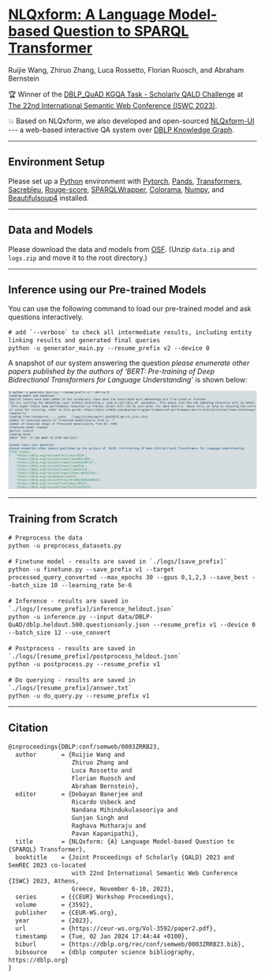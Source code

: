 # [NLQxform: A Language Model-based Question to SPARQL Transformer](https://ceur-ws.org/Vol-3592/paper2.pdf)

Ruijie Wang, Zhiruo Zhang, Luca Rossetto, Florian Ruosch, and Abraham Bernstein

:trophy: Winner of the [DBLP_QuAD KGQA Task - Scholarly QALD Challenge](https://kgqa.github.io/scholarly-QALD-challenge/2023/) at [The 22nd International Semantic Web Conference (ISWC 2023)](https://iswc2023.semanticweb.org/).

:boom: Based on NLQxform, we also developed and open-sourced [NLQxform-UI](https://arxiv.org/abs/2403.08475) --- a web-based interactive QA system over [DBLP Knowledge Graph](https://blog.dblp.org/tag/knowledge-graph/).

----

## Environment Setup

Please set up a [Python](https://www.python.org/) environment with 
[Pytorch](https://pytorch.org/), 
[Pands](https://pandas.pydata.org/),
[Transformers](https://huggingface.co/docs/transformers/index),
[Sacrebleu](https://pypi.org/project/sacrebleu/),
[Rouge-score](https://pypi.org/project/rouge-score/),
[SPARQLWrapper](https://sparqlwrapper.readthedocs.io/en/latest/),
[Colorama](https://pypi.org/project/colorama/),
[Numpy](https://numpy.org/),
and [Beautifulsoup4](https://pypi.org/project/beautifulsoup4/) installed.

----

## Data and Models

Please download the data and models from [OSF](https://osf.io/k5mdg/?view_only=1e5bea63dc6f49aca0382b9444f3375b). (Unzip `data.zip` and `logs.zip` and move it to the root directory.)

----

## Inference using our Pre-trained Models

You can use the following command to load our pre-trained model and ask questions interactively.

```shell
# add `--verbose` to check all intermediate results, including entity linking results and generated final queries
python -u generator_main.py --resume_prefix v2 --device 0
```

A snapshot of our system answering the question *please enumerate other papers published by the authors of ‘BERT: Pre-training of Deep Bidirectional Transformers for Language Understanding’* is shown below:

![overall results](https://github.com/ruijie-wang-uzh/NLQxform/blob/main/snapshot.png?raw=true)

----

## Training from Scratch

```shell
# Preprocess the data
python -u preprocess_datasets.py

# Finetune model - results are saved in `./logs/[save_prefix]`
python -u finetune.py --save_prefix v1 --target processed_query_converted --max_epochs 30 --gpus 0,1,2,3 --save_best --batch_size 10 --learning_rate 5e-6

# Inference - results are saved in `./logs/[resume_prefix]/inference_heldout.json`
python -u inference.py --input data/DBLP-QuAD/dblp.heldout.500.questionsonly.json --resume_prefix v1 --device 0 --batch_size 12 --use_convert

# Postprocess - results are saved in `./logs/[resume_prefix]/postprocess_heldout.json`
python -u postprocess.py --resume_prefix v1

# Do querying - results are saved in `./logs/[resume_prefix]/answer.txt`
python -u do_query.py --resume_prefix v1
```

----

## Citation

```
@inproceedings{DBLP:conf/semweb/0003ZRRB23,
  author       = {Ruijie Wang and
                  Zhiruo Zhang and
                  Luca Rossetto and
                  Florian Ruosch and
                  Abraham Bernstein},
  editor       = {Debayan Banerjee and
                  Ricardo Usbeck and
                  Nandana Mihindukulasooriya and
                  Gunjan Singh and
                  Raghava Mutharaju and
                  Pavan Kapanipathi},
  title        = {NLQxform: {A} Language Model-based Question to {SPARQL} Transformer},
  booktitle    = {Joint Proceedings of Scholarly {QALD} 2023 and SemREC 2023 co-located
                  with 22nd International Semantic Web Conference {ISWC} 2023, Athens,
                  Greece, November 6-10, 2023},
  series       = {{CEUR} Workshop Proceedings},
  volume       = {3592},
  publisher    = {CEUR-WS.org},
  year         = {2023},
  url          = {https://ceur-ws.org/Vol-3592/paper2.pdf},
  timestamp    = {Tue, 02 Jan 2024 17:44:44 +0100},
  biburl       = {https://dblp.org/rec/conf/semweb/0003ZRRB23.bib},
  bibsource    = {dblp computer science bibliography, https://dblp.org}
}
```